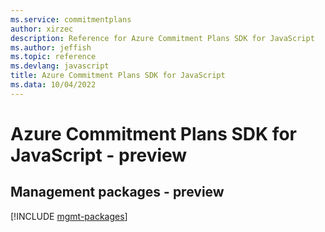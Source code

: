 ```yaml
---
ms.service: commitmentplans
author: xirzec
description: Reference for Azure Commitment Plans SDK for JavaScript
ms.author: jeffish
ms.topic: reference
ms.devlang: javascript
title: Azure Commitment Plans SDK for JavaScript
ms.data: 10/04/2022
---
```

# Azure Commitment Plans SDK for JavaScript - preview

## Management packages - preview
[!INCLUDE [mgmt-packages](commitment-plans-mgmt-index.md)]